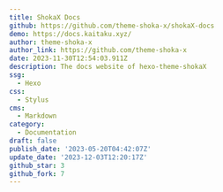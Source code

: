 ```yaml
---
title: ShokaX Docs
github: https://github.com/theme-shoka-x/shokaX-docs
demo: https://docs.kaitaku.xyz/
author: theme-shoka-x
author_link: https://github.com/theme-shoka-x
date: 2023-11-30T12:54:03.911Z
description: The docs website of hexo-theme-shokaX
ssg:
  - Hexo
css:
  - Stylus
cms:
  - Markdown
category:
  - Documentation
draft: false
publish_date: '2023-05-20T04:42:07Z'
update_date: '2023-12-03T12:20:17Z'
github_star: 3
github_fork: 7
---
```

